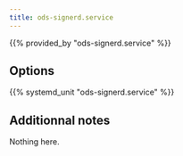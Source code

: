 ```yaml
---
title: ods-signerd.service
---
```


{{% provided_by "ods-signerd.service" %}}

## Options

{{% systemd_unit "ods-signerd.service" %}}

## Additionnal notes

Nothing here.
